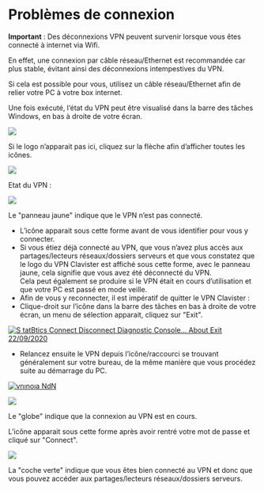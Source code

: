 # Problèmes de connexion

**Important** : Des déconnexions VPN peuvent survenir lorsque vous êtes connecté à internet via Wifi.

En effet, une connexion par câble réseau/Ethernet est recommandée car plus stable, évitant ainsi des déconnexions intempestives du VPN.

Si cela est possible pour vous, utilisez un câble réseau/Ethernet afin de relier votre PC à votre box internet.

Une fois exécuté, l’état du VPN peut être visualisé dans la barre des tâches Windows, en bas à droite de votre écran.

![](https://firebasestorage.googleapis.com/v0/b/gitbook-x-prod.appspot.com/o/spaces%2F-MW3p7lEC0bgUTHmNy7Y%2Fuploads%2F1UV4oqdLjjzyf3TCYHAR%2Ffile.jpeg?alt=media)

Si le logo n’apparait pas ici, cliquez sur la flèche afin d’afficher toutes les icônes.

![](https://firebasestorage.googleapis.com/v0/b/gitbook-x-prod.appspot.com/o/spaces%2F-MW3p7lEC0bgUTHmNy7Y%2Fuploads%2FPutAAjClWE7IGnIHdQlF%2Ffile.jpeg?alt=media)

Etat du VPN :

[![](https://firebasestorage.googleapis.com/v0/b/gitbook-x-prod.appspot.com/o/spaces%2F-MW3p7lEC0bgUTHmNy7Y%2Fuploads%2FeEujFid1zO9AbJwAN0xA%2Ffile.jpeg?alt=media)](https://eu-prod.asyncgw.teams.microsoft.com/v1/objects/0-weu-d3-7caf6e52dfa02dbf24421a550be765f4/views/imgo)

Le "panneau jaune" indique que le VPN n’est pas connecté.

* L’icône apparait sous cette forme avant de vous identifier pour vous y connecter.
* Si vous étiez déjà connecté au VPN, que vous n’avez plus accès aux partages/lecteurs réseaux/dossiers serveurs et que vous constatez que le logo du VPN Clavister est affiché sous cette forme, avec le panneau jaune, cela signifie que vous avez été déconnecté du VPN.\
  &#x20;Cela peut également se produire si le VPN était en cours d’utilisation et que votre PC est passé en mode veille.
* Afin de vous y reconnecter, il est impératif de quitter le VPN Clavister :
* Clique-droit sur l’icône dans la barre des tâches en bas à droite de votre écran, un menu de sélection apparait, cliquez sur "Exit".

[![S tatBtics&#x20;
Connect&#x20;
Disconnect&#x20;
Diagnostic Console...&#x20;
About&#x20;
Exit&#x20;
22/09/2020](https://firebasestorage.googleapis.com/v0/b/gitbook-x-prod.appspot.com/o/spaces%2F-MW3p7lEC0bgUTHmNy7Y%2Fuploads%2FoP8AIPnFJr5UbS7vADLC%2Ffile.jpeg?alt=media)](https://eu-prod.asyncgw.teams.microsoft.com/v1/objects/0-weu-d8-b9a5519485143e2ecd3eb1dcb80442a5/views/imgo)

* Relancez ensuite le VPN depuis l’icône/raccourci se trouvant généralement sur votre bureau, de la même manière que vous procédez suite au démarrage du PC.

[![vnınoıa NdN](https://firebasestorage.googleapis.com/v0/b/gitbook-x-prod.appspot.com/o/spaces%2F-MW3p7lEC0bgUTHmNy7Y%2Fuploads%2F2e1AUsEotB5ahAMS9F2t%2Ffile.jpeg?alt=media)](https://eu-prod.asyncgw.teams.microsoft.com/v1/objects/0-weu-d5-f5f369e7c0e6ea7e50064d76b1eb669d/views/imgo)

[![](https://firebasestorage.googleapis.com/v0/b/gitbook-x-prod.appspot.com/o/spaces%2F-MW3p7lEC0bgUTHmNy7Y%2Fuploads%2Fn9JbznpgaGyWod0Pg3Bw%2Ffile.jpeg?alt=media)](https://eu-prod.asyncgw.teams.microsoft.com/v1/objects/0-weu-d20-a0a307ac4fa6ef1f397d4a801710c2f8/views/imgo)

Le "globe" indique que la connexion au VPN est en cours.

L’icône apparait sous cette forme après avoir rentré votre mot de passe et cliqué sur "Connect".

[![](https://firebasestorage.googleapis.com/v0/b/gitbook-x-prod.appspot.com/o/spaces%2F-MW3p7lEC0bgUTHmNy7Y%2Fuploads%2FEIo7wwVn9c0llPm1BxxP%2Ffile.jpeg?alt=media)](https://eu-prod.asyncgw.teams.microsoft.com/v1/objects/0-weu-d12-b53e811092f22d79d08e1c85967372c6/views/imgo)

La "coche verte" indique que vous êtes bien connecté au VPN et donc que vous pouvez accéder aux partages/lecteurs réseaux/dossiers serveurs.

